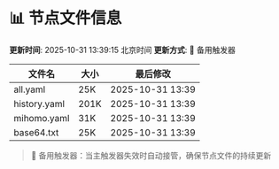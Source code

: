# 📊 节点文件信息

**更新时间**: 2025-10-31 13:39:15 北京时间
**更新方式**: 🔄 备用触发器

| 文件名 | 大小 | 最后修改 |
|--------|------|----------|
| all.yaml | 25K | 2025-10-31 13:39 |
| history.yaml | 201K | 2025-10-31 13:39 |
| mihomo.yaml | 31K | 2025-10-31 13:39 |
| base64.txt | 25K | 2025-10-31 13:39 |

> 🔄 备用触发器：当主触发器失效时自动接管，确保节点文件的持续更新
